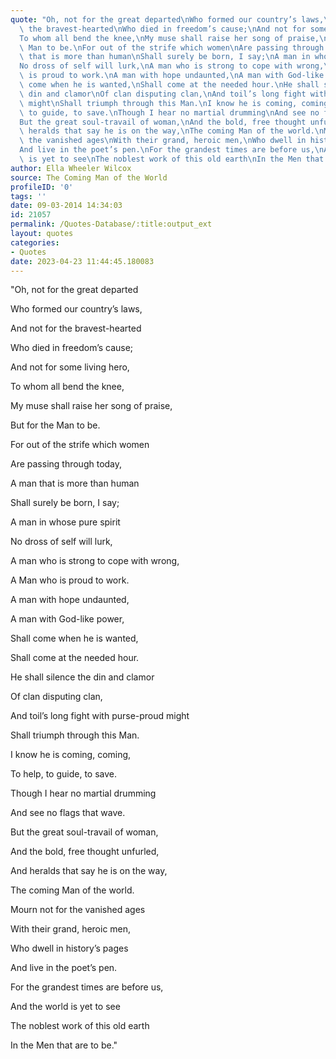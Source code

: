 ```yaml
---
quote: "Oh, not for the great departed\nWho formed our country’s laws,\nAnd not for\
  \ the bravest-hearted\nWho died in freedom’s cause;\nAnd not for some living hero,\n\
  To whom all bend the knee,\nMy muse shall raise her song of praise,\nBut for the\
  \ Man to be.\nFor out of the strife which women\nAre passing through today,\nA man\
  \ that is more than human\nShall surely be born, I say;\nA man in whose pure spirit\n\
  No dross of self will lurk,\nA man who is strong to cope with wrong,\nA Man who\
  \ is proud to work.\nA man with hope undaunted,\nA man with God-like power,\nShall\
  \ come when he is wanted,\nShall come at the needed hour.\nHe shall silence the\
  \ din and clamor\nOf clan disputing clan,\nAnd toil’s long fight with purse-proud\
  \ might\nShall triumph through this Man.\nI know he is coming, coming,\nTo help,\
  \ to guide, to save.\nThough I hear no martial drumming\nAnd see no flags that wave.\n\
  But the great soul-travail of woman,\nAnd the bold, free thought unfurled,\nAnd\
  \ heralds that say he is on the way,\nThe coming Man of the world.\nMourn not for\
  \ the vanished ages\nWith their grand, heroic men,\nWho dwell in history’s pages\n\
  And live in the poet’s pen.\nFor the grandest times are before us,\nAnd the world\
  \ is yet to see\nThe noblest work of this old earth\nIn the Men that are to be."
author: Ella Wheeler Wilcox
source: The Coming Man of the World
profileID: '0'
tags: ''
date: 09-03-2014 14:34:03
id: 21057
permalink: /Quotes-Database/:title:output_ext
layout: quotes
categories:
- Quotes
date: 2023-04-23 11:44:45.180083
---
```

"Oh, not for the great departed

Who formed our country’s laws,

And not for the bravest-hearted

Who died in freedom’s cause;

And not for some living hero,



To whom all bend the knee,

My muse shall raise her song of praise,

But for the Man to be.

For out of the strife which women

Are passing through today,

A man that is more than human

Shall surely be born, I say;

A man in whose pure spirit



No dross of self will lurk,

A man who is strong to cope with wrong,

A Man who is proud to work.

A man with hope undaunted,

A man with God-like power,

Shall come when he is wanted,

Shall come at the needed hour.

He shall silence the din and clamor

Of clan disputing clan,

And toil’s long fight with purse-proud might

Shall triumph through this Man.

I know he is coming, coming,

To help, to guide, to save.

Though I hear no martial drumming

And see no flags that wave.



But the great soul-travail of woman,

And the bold, free thought unfurled,

And heralds that say he is on the way,

The coming Man of the world.

Mourn not for the vanished ages

With their grand, heroic men,

Who dwell in history’s pages



And live in the poet’s pen.

For the grandest times are before us,

And the world is yet to see

The noblest work of this old earth

In the Men that are to be."